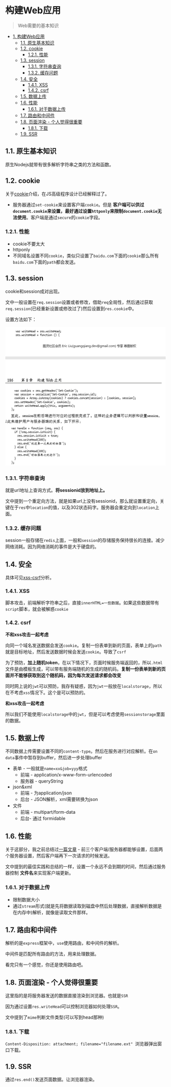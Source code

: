 # 构建Web应用
> Web需要的基本知识

<!-- TOC -->

- [1. 构建Web应用](#1-构建web应用)
  - [1.1. 原生基本知识](#11-原生基本知识)
  - [1.2. cookie](#12-cookie)
    - [1.2.1. 性能](#121-性能)
  - [1.3. session](#13-session)
    - [1.3.1. 字符串查询](#131-字符串查询)
    - [1.3.2. 缓存问题](#132-缓存问题)
  - [1.4. 安全](#14-安全)
    - [1.4.1. XSS](#141-xss)
    - [1.4.2. csrf](#142-csrf)
  - [1.5. 数据上传](#15-数据上传)
  - [1.6. 性能](#16-性能)
    - [1.6.1. 对于数据上传](#161-对于数据上传)
  - [1.7. 路由和中间件](#17-路由和中间件)
  - [1.8. 页面渲染 - 个人觉得很重要](#18-页面渲染---个人觉得很重要)
    - [1.8.1. 下载](#181-下载)
  - [1.9. SSR](#19-ssr)

<!-- /TOC -->

## 1.1. 原生基本知识

原生Nodejs就带有很多解析字符串之类的方法和函数。

## 1.2. cookie

关于[cookie](https://github.com/JiangWeixian/JS-Books/tree/master/JS%E9%AB%98%E7%BA%A7%E7%A8%8B%E5%BA%8F%E8%AE%BE%E8%AE%A1/CH22-%E7%A6%BB%E7%BA%BF%E5%BA%94%E7%94%A8%E5%92%8C%E5%AE%A2%E6%88%B7%E7%AB%AF%E7%BC%93%E5%AD%98)介绍，在JS高级程序设计已经解释过了。

* 服务器通过`set-cookie`来设置客户端`cookie`。但是 **客户端可以供过`document.cookie`来设置，最好通过设置`httponly`来限制`document.cookie`无法使用**。客户端是通过`secure`的`cookie`字段。

### 1.2.1. 性能

* cookie不要太大
* httponly
* 不同域名设置不同`cookie`，类似只设置了`baidu.com`下面的`cookie`那么所有`baidu.com`下面的`path`都会发送。

## 1.3. session

cookie和session成对出现。

文中一般设置在`req.session`设置或者修改，借助`req`全局性，然后通过获取`req.session`(已经重新设置或修改过了)然后设置到`res.cookie`中。

设置方法如下：

![sessionincookie](https://raw.githubusercontent.com/JiangWeixian/JS-Books/master/%E6%B7%B1%E5%85%A5%E6%B5%85%E5%87%BA%E5%AD%A6%E4%B9%A0Nodejs/CH8-%E6%9E%84%E5%BB%BA%E7%BD%91%E7%BB%9C%E5%BA%94%E7%94%A8/img/%E8%AE%BE%E7%BD%AEcookie%E4%B8%8A%E7%9A%84sessionid.PNG)

### 1.3.1. 字符串查询

就是url地址上查询方式。**将sessionid放到地址上。**

文中提到一个重定向方法，就是如果url上没有sessionid，那么就设置重定向，关键在于`res`中`location`的值，以及302状态码字。服务器会重定向到`location`上面。

### 1.3.2. 缓存问题

session一般存储在`redis`上面，一般和`session`的存储服务保持很长的连接。减少网络消耗。因为网络消耗的事件是大于硬盘的。

## 1.4. 安全

具体可见[xss-csrf](https://github.com/JiangWeixian/JS-Tips/blob/master/%E7%BD%91%E7%BB%9C%E5%9F%BA%E7%A1%80/xss%2Bcsrf.md)分析。

### 1.4.1. XSS

脚本攻击，前端解析字符串之后，直接`innerHTML=一些数据`。如果这些数据带有`script`脚本，就会被解惑`cookie`

### 1.4.2. csrf

**不和xss攻击一起考虑**

向同一个域名发送数据会发送`cookie`。复制一份表单到新的页面，表单上的`path`就是目标地址，然后发送数据时候会发送`cookie`。导致了`csrf`

为了预防，**加上随机token**，在以下情况下，页面时候服务端返回的，所以`.html`文件是由模板生成，可以带有服务端随机的生成的随机码。**复制一份表单到新的页面并不能够获取到这个随机码，因为每次发送请求都会改变**

同时网上说的`jwt`可以预防，我存有疑惑，因为`jwt`一般放在`localstorage`，所以在不考虑`xss`情况下。这个是可以预防的。

**和xss攻击一起考虑**

所以我们不能使用`localstorage`中的`jwt`，但是可以考虑使用`sessionstorage`里面的数据。

## 1.5. 数据上传

不同数据上传需要设置不同的`content-type`。然后在服务进行对应解析。在`on data`事件中暂存到buffer，然后进一步处理buffer

* 表单 - 一般就是`name=xx&job=yyy`格式
  * 前端 - application/x-www-form-urlencoded
  * 服务器 - queryString
* json&xml
  * 前端 - 为application/json
  * 后台 - JSON解析，xml需要转换为json
* 文件
  * 前端 -  multipart/form-data
  * 后台- 通过 formidable 

## 1.6. 性能

关于这部分，我之前总结过[一篇文章](https://github.com/JiangWeixian/JS-Tips/blob/master/%E7%BD%91%E7%BB%9C%E5%9F%BA%E7%A1%80/HTTP-%E6%80%A7%E8%83%BD%E4%BC%98%E5%8C%96.md) - 前三个客户端/服务器都能够设置，后面两个服务器设置，然后客户端再下一次请求的时候发送。

文中提到的最佳实践和总结的一样，设置一个永远不会到期的时间，然后通过服务器控制 **文件名**来实现客户端更新。

### 1.6.1. 对于数据上传

* 限制数据大小
* 通过`stream`形式(就是先将数据读取到磁盘中然后处理数据，直接解析数据是在内存中)解析，就像是读取文件那样。

## 1.7. 路由和中间件

解析的是`express`框架中，`use`使用路由，和中间件的解析。

中间件是匹配所有路由的方法，用来处理数据。

看完只有一个感觉，你还是使用路由吧。

## 1.8. 页面渲染 - 个人觉得很重要

这里指的是将服务器发送的数据直接渲染到浏览器。也就是`SSR`

因为通过设置`res.writeHead`可以控制浏览器如何处理`SSR`。

文中提到了`mime`判断文件类型(可以写到head那种)

### 1.8.1. 下载

`Content-Disposition: attachment; filename="filename.ext" `浏览器弹出窗口下载。

## 1.9. SSR

通过`res.end()`发送页面数据。让浏览器渲染。

